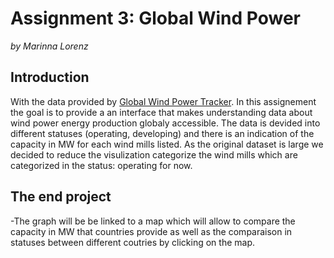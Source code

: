 # Assignment 3: Global Wind Power
*by Marinna Lorenz*

## Introduction
With the data provided by [Global Wind Power Tracker](https://globalenergymonitor.org/projects/global-wind-power-tracker/). In this assignement the goal is to provide a an interface that makes understanding data about wind power energy production globaly accessible. The data is devided into different statuses (operating, developing) and there is an indication of the capacity in MW for each wind mills listed. As the original dataset is large we decided to reduce the visulization categorize the wind mills which are categorized in the status: operating for now.

## The end project
-The graph will be be linked to a map which will allow to compare the capacity in MW that countries provide as well as the comparaison in statuses between different coutries by clicking on the map.



